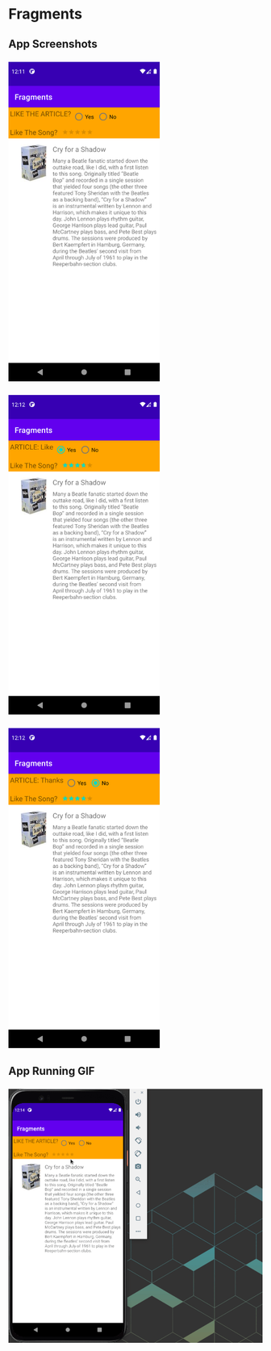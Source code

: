 # Fragments


## App Screenshots

### <img src="./initial_screen.png" width=300 />

### <img src="./after_article_like_rate.png" width=300 />

### <img src="./after_article_dislike_rate.png" width=300 />


## App Running GIF

### <img src="./fragments.gif" width=600 />